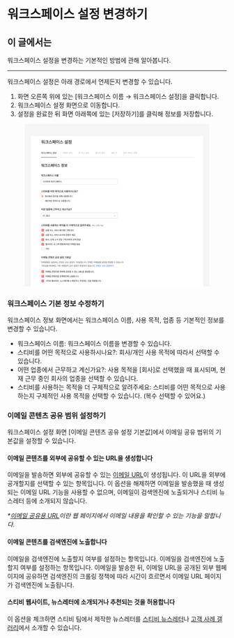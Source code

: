 # 워크스페이스 설정 변경하기

## 이 글에서는 <a href="#h_01hnhsz7qm3fcpzz6qh2eyxnpk" id="h_01hnhsz7qm3fcpzz6qh2eyxnpk"></a>

워크스페이스 설정을 변경하는 기본적인 방법에 관해 알아봅니다.

***

워크스페이스 설정은 아래 경로에서 언제든지 변경할 수 있습니다.

1. 화면 오른쪽 위에 있는 \[워크스페이스 이름 → 워크스페이스 설정]을 클릭합니다.
2. 워크스페이스 설정 화면으로 이동합니다.&#x20;
3. 설정을 완료한 뒤 화면 아래쪽에 있는 \[저장하기]를 클릭해 정보를 저장합니다.

<figure><img src="../../.gitbook/assets/워크스페이스 설정 변경하기.png" alt=""><figcaption></figcaption></figure>



### 워크스페이스 기본 정보 수정하기

워크스페이스 정보 화면에서는 워크스페이스 이름, 사용 목적, 업종 등 기본적인 정보를 변경할 수 있습니다.

* 워크스페이스 이름: 워크스페이스 이름을 변경할 수 있습니다.
* 스티비를 어떤 목적으로 사용하시나요?: 회사/개인 사용 목적에 따라서 선택할 수 있습니다.
* 어떤 업종에서 근무하고 계신가요?: 사용 목적을 \[회사]로 선택했을 때 표시되며, 현재 근무 중인 회사의 업종을 선택할 수 있습니다.
* 스티비를 사용하는 목적을 더 구체적으로 알려주세요: 스티비를 어떤 목적으로 사용하는지 구체적인 사용 목적을 선택할 수 있습니다. (복수 선택할 수 있어요.)



### 이메일 콘텐츠 공유 범위 설정하기

워크스페이스 설정 화면 \[이메일 콘텐츠 공유 설정 기본값]에서 이메일 공유 범위의 기본값을 설정할 수 있습니다.

#### 이메일 콘텐츠를 외부에 공유할 수 있는 URL을 생성합니다

이메일을 발송하면 외부에 공유할 수 있는 [이메일 URL](../../email/share/configuration.md)이 생성됩니다. 이 URL을 외부에 공개할지를 선택할 수 있는 항목입니다. 이 옵션을 해제하면 이메일을 발송했을 때 생성되는 이메일 URL 기능을 사용할 수 없으며, 이메일이 검색엔진에 노출되거나 스티비 뉴스레터 등에 소개되지 않습니다.

_\*_[_이메일 공유용 URL_](../../email/share/configuration.md)_이란 웹 페이지에서 이메일 내용을 확인할 수 있는 기능을 말합니다._

#### 이메일 콘텐츠를 검색엔진에 노출합니다

이메일을 검색엔진에 노출할지 여부를 설정하는 항목입니다. 이메일을 검색엔진에 노출할지 여부를 설정하는 항목입니다. 이메일을 발송한 뒤, 이메일 URL을 공개된 외부 웹페이지에 공유하면 검색엔진의 크롤링 정책에 따라 시간이 흐르면서 이메일 URL 페이지가 검색엔진에 노출됩니다.

#### 스티비 웹사이트, 뉴스레터에 소개되거나 추천되는 것을 허용합니다

이 옵션을 체크하면 스티비 팀에서 제작한 뉴스레터를 [스티비 뉴스레터](https://newsletter.stibee.com/)나 [고객 사례 갤러리](https://gallery.stibee.com/)에서 소개할 수 있습니다.&#x20;
